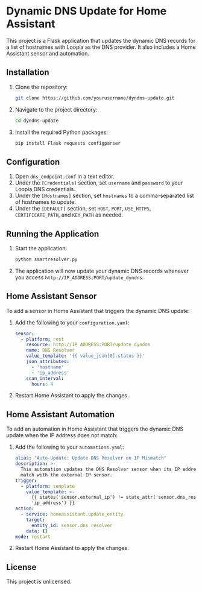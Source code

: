 # Dynamic DNS Update for Home Assistant

This project is a Flask application that updates the dynamic DNS records for a list of hostnames with Loopia as the DNS provider. It also includes a Home Assistant sensor and automation.

## Installation

1. Clone the repository:
    ```bash
    git clone https://github.com/yourusername/dyndns-update.git
    ```
2. Navigate to the project directory:
    ```bash
    cd dyndns-update
    ```
3. Install the required Python packages:
    ```bash
    pip install Flask requests configparser
    ```

## Configuration

1. Open `dns_endpoint.conf` in a text editor.
2. Under the `[Credentials]` section, set `username` and `password` to your Loopia DNS credentials.
3. Under the `[Hostnames]` section, set `hostnames` to a comma-separated list of hostnames to update.
4. Under the `[DEFAULT]` section, set `HOST`, `PORT`, `USE_HTTPS`, `CERTIFICATE_PATH`, and `KEY_PATH` as needed.

## Running the Application

1. Start the application:
    ```bash
    python smartresolver.py
    ```
2. The application will now update your dynamic DNS records whenever you access `http://IP_ADDRESS:PORT/update_dyndns`.

## Home Assistant Sensor

To add a sensor in Home Assistant that triggers the dynamic DNS update:

1. Add the following to your `configuration.yaml`:
    ```yaml
    sensor:
      - platform: rest
        resource: http://IP_ADDRESS:PORT/update_dyndns
        name: DNS Resolver
        value_template: '{{ value_json[0].status }}'
        json_attributes:
          - 'hostname'
          - 'ip_address'
        scan_interval:
          hours: 4
    ```
2. Restart Home Assistant to apply the changes.

## Home Assistant Automation

To add an automation in Home Assistant that triggers the dynamic DNS update when the IP address does not match:

1. Add the following to your `automations.yaml`:
    ```yaml
    alias: "Auto-Update: Update DNS Resolver on IP Mismatch"
    description: >-
      This automation updates the DNS Resolver sensor when its IP address does not
      match with the external IP sensor.
    trigger:
      - platform: template
        value_template: >-
          {{ states('sensor.external_ip') != state_attr('sensor.dns_resolver',
          'ip_address') }}
    action:
      - service: homeassistant.update_entity
        target:
          entity_id: sensor.dns_resolver
        data: {}
    mode: restart
    ```
2. Restart Home Assistant to apply the changes.

## License

This project is unlicensed.
